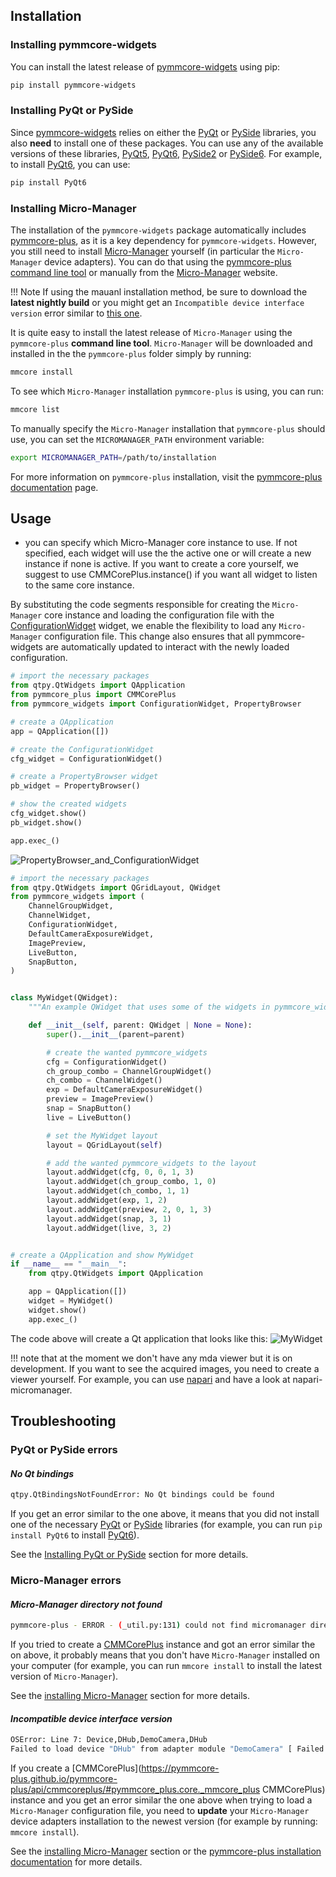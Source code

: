 
## **Installation**

### Installing pymmcore-widgets

You can install the latest release of [pymmcore-widgets](https://pypi.org/project/pymmcore-widgets/) using pip:

```sh
pip install pymmcore-widgets
```

### Installing PyQt or PySide

Since [pymmcore-widgets](./index.md) relies on either the [PyQt](https://riverbankcomputing.com/software/pyqt/) or [PySide](https://www.qt.io/qt-for-python) libraries, you also **need** to install one of these packages. You can use any of the available versions of these libraries, [PyQt5](https://pypi.org/project/PyQt5/), [PyQt6](https://pypi.org/project/PyQt6/), [PySide2](https://pypi.org/project/PySide2/) or [PySide6](https://pypi.org/project/PySide6/). For example, to install [PyQt6](https://riverbankcomputing.com/software/pyqt/download), you can use:

```sh
pip install PyQt6
```

### Installing Micro-Manager

The installation of the `pymmcore-widgets` package automatically includes [pymmcore-plus](https://pymmcore-plus.github.io/pymmcore-plus), as it is a key dependency for `pymmcore-widgets`. However, you still need to install [Micro-Manager](https://micro-manager.org/) yourself (in particular the `Micro-Manager` device adapters). You can do that using the [pymmcore-plus command line tool](https://pymmcore-plus.github.io/pymmcore-plus/install/#installing-micro-manager-device-adapters) or manually from the [Micro-Manager](https://micro-manager.org/Micro-Manager_Nightly_Builds) website.

!!! Note
    If using the mauanl installation method, be sure to download the **latest nightly build** or you might get an `Incompatible device interface version` error similar to [this one](#incompatible-device-interface-version).

It is quite easy to install the latest release of `Micro-Manager` using the `pymmcore-plus` **command line tool**. `Micro-Manager` will be downloaded and installed in the the `pymmcore-plus` folder simply by running:

```sh
mmcore install
```

To see which `Micro-Manager` installation `pymmcore-plus` is using, you can run:

```sh
mmcore list
```

To manually specify the `Micro-Manager` installation that `pymmcore-plus` should use, you can set the `MICROMANAGER_PATH` environment variable:

```sh
export MICROMANAGER_PATH=/path/to/installation
```

For more information on `pymmcore-plus` installation, visit the [pymmcore-plus documentation](https://pymmcore-plus.github.io/pymmcore-plus/install/#installing-micro-manager-device-adapters) page.


## **Usage**

- you can specify which Micro-Manager core instance to use. If not specified, each widget will use the the active one or will create a new instance if none is active. If you want to create a core yourself, we suggest to use CMMCorePlus.instance() if you want all widget to listen to the same core instance. 

By substituting the code segments responsible for creating the `Micro-Manager` core instance and loading the configuration file with the [ConfigurationWidget](./widgets/ConfigurationWidget/) widget, we enable the flexibility to load any `Micro-Manager` configuration file. This change also ensures that all pymmcore-widgets are automatically updated to interact with the newly loaded configuration.

```py
# import the necessary packages
from qtpy.QtWidgets import QApplication
from pymmcore_plus import CMMCorePlus
from pymmcore_widgets import ConfigurationWidget, PropertyBrowser

# create a QApplication
app = QApplication([])

# create the ConfigurationWidget
cfg_widget = ConfigurationWidget()

# create a PropertyBrowser widget
pb_widget = PropertyBrowser()

# show the created widgets
cfg_widget.show()
pb_widget.show()

app.exec_()
```

![PropertyBrowser_and_ConfigurationWidget](./images/PropertyBrowser_and_ConfigurationWidget.png)

```python
# import the necessary packages
from qtpy.QtWidgets import QGridLayout, QWidget
from pymmcore_widgets import (
    ChannelGroupWidget,
    ChannelWidget,
    ConfigurationWidget,
    DefaultCameraExposureWidget,
    ImagePreview,
    LiveButton,
    SnapButton,
)


class MyWidget(QWidget):
    """An example QWidget that uses some of the widgets in pymmcore_widgets."""

    def __init__(self, parent: QWidget | None = None):
        super().__init__(parent=parent)

        # create the wanted pymmcore_widgets
        cfg = ConfigurationWidget()
        ch_group_combo = ChannelGroupWidget()
        ch_combo = ChannelWidget()
        exp = DefaultCameraExposureWidget()
        preview = ImagePreview()
        snap = SnapButton()
        live = LiveButton()

        # set the MyWidget layout
        layout = QGridLayout(self)

        # add the wanted pymmcore_widgets to the layout
        layout.addWidget(cfg, 0, 0, 1, 3)
        layout.addWidget(ch_group_combo, 1, 0)
        layout.addWidget(ch_combo, 1, 1)
        layout.addWidget(exp, 1, 2)
        layout.addWidget(preview, 2, 0, 1, 3)
        layout.addWidget(snap, 3, 1)
        layout.addWidget(live, 3, 2)


# create a QApplication and show MyWidget
if __name__ == "__main__":
    from qtpy.QtWidgets import QApplication

    app = QApplication([])
    widget = MyWidget()
    widget.show()
    app.exec_()
```

The code above will create a Qt application that looks like this:
![MyWidget](./images/my_widget_example.png)



!!! note that at the moment we don't have any mda viewer but it is on development. If you want to see the acquired images, you need to create a viewer yourself. For example, you can use [napari](https://napari.org/) and have a look at napari-micromanager.


## **Troubleshooting**

### PyQt or PySide errors

#### *No Qt bindings*
```sh
qtpy.QtBindingsNotFoundError: No Qt bindings could be found
```

If you get an error similar to the one above, it means that you did not install one of the necessary [PyQt](https://riverbankcomputing.com/software/pyqt/) or [PySide](https://www.qt.io/qt-for-python) libraries (for example, you can run `pip install PyQt6` to install [PyQt6](https://pypi.org/project/PyQt6/)).

See the [Installing PyQt or PySide](#installing-pyqt-or-pyside) section for more details.


### Micro-Manager errors

#### *Micro-Manager directory not found*
```sh
pymmcore-plus - ERROR - (_util.py:131) could not find micromanager directory. Please run 'mmcore install'
```

If you tried to create a [CMMCorePlus](https://pymmcore-plus.github.io/pymmcore-plus/api/cmmcoreplus/#pymmcore_plus.core._mmcore_plus.CMMCorePlus) instance and got an error similar the on above, it probably means that you don't have `Micro-Manager` installed on your computer (for example, you can run `mmcore install` to install the latest version of `Micro-Manager`).

See the [installing Micro-Manager](#installing-micro-manager) section for more details.


#### *Incompatible device interface version*
```sh
OSError: Line 7: Device,DHub,DemoCamera,DHub
Failed to load device "DHub" from adapter module "DemoCamera" [ Failed to load device adapter "DemoCamera" from "/Users/fdrgsp/Library/Application Support/pymmcore-plus/mm/Micro-Manager-2.0.1-20210715/libmmgr_dal_DemoCamera" [ Incompatible device interface version (required = 71; found = 70) ] ]
```

If you create a [CMMCorePlus](https://pymmcore-plus.github.io/pymmcore-plus/api/cmmcoreplus/#pymmcore_plus.core._mmcore_plus CMMCorePlus) instance and you get an error similar the one above when trying to load a `Micro-Manager` configuration file, you need to **update** your `Micro-Manager` device adapters installation to the newest version (for example by running: `mmcore install`).

See the [installing Micro-Manager](#installing-micro-manager) section or the [pymmcore-plus installation documentation](https://pymmcore-plus.github.io/pymmcore-plus/install/#installing-micro-manager-device-adapters) for more details.


